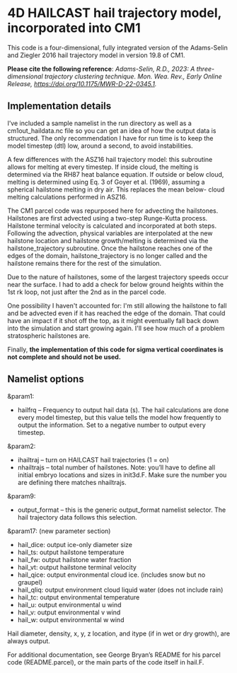# 4D HAILCAST hail trajectory model, incorporated into CM1

This code is a four-dimensional, fully integrated version of the Adams-Selin and Ziegler 2016 hail trajectory model in version 19.8 of CM1.

**Please cite the following reference**: *Adams-Selin, R.D., 2023: A three-dimensional trajectory clustering technique. Mon. Wea. Rev., Early Online Release, https://doi.org/10.1175/MWR-D-22-0345.1.*
 
## Implementation details

I’ve included a sample namelist in the run directory as well as a cm1out_haildata.nc file so you can get an idea of how the output data is structured.  The only recommendation I have for run time is to keep the model timestep (dtl) low, around a second, to avoid instabilities.

A few differences with the ASZ16 hail trajectory model: this subroutine allows for melting at every timestep.  If inside cloud, the melting is
determined via the RH87 heat balance equation. If outside or below cloud, melting is determined using Eq. 3 of Goyer et al. (1969), assuming a  spherical hailstone melting in dry air. This replaces the mean below- cloud melting calculations performed in ASZ16.

The CM1 parcel code was repurposed here for advecting the hailstones. Hailstones are first advected using a two-step Runge-Kutta process. Hailstone terminal velocity is calculated and incorporated at both steps.  Following the advection, physical variables are interpolated at the new hailstone location and hailstone growth/melting is determined via the hailstone_trajectory subroutine.  Once the hailstone reaches one of the edges of the domain, hailstone_trajectory is no longer called and the hailstone remains there for the rest of the simulation.

Due to the nature of hailstones, some of the largest trajectory speeds occur near the surface.  I had to add a check for below ground heights within the 1st rk loop, not just after the 2nd as in the parcel code.

One possibility I haven't accounted for: I'm still allowing the hailstone to fall and be advected even if it has reached the edge of the domain. That could have an impact if it shot off the top, as it might eventually fall back down into the simulation and start growing again.  I'll see how much of a problem stratospheric hailstones are.

Finally, **the implementation of this code for sigma vertical coordinates is not complete and should not be used.**


## Namelist options

&param1:  
* hailfrq – Frequency to output hail data (s). The hail calculations are done every model timestep, but this value tells the model how frequently to output the information.  Set to a negative number to output every timestep.
 
&param2:

* ihailtraj – turn on HAILCAST hail trajectories (1 = on)
* nhailtrajs – total number of hailstones.
   Note:  you’ll have to define all initial embryo locations and sizes in init3d.F.  Make sure the number you are defining there matches nhailtrajs.
 
&param9:
* output_format – this is the generic output_format namelist selector. The hail trajectory data follows this selection.
 
&param17:  (new parameter section)
* hail_dice: output ice-only diameter size
* hail_ts: output hailstone temperature
* hail_fw: output hailstone water fraction
* hail_vt: output hailstone terminal velocity
* hail_qice: output environmental cloud ice. (includes snow but no graupel)
* hail_qliq: output environment cloud liquid water (does not include rain)
* hail_tc: output environmental temperature
* hail_u: output environmental u wind
* hail_v: output environmental v wind
* hail_w: output environmental w wind

 
Hail diameter, density, x, y, z location, and itype (if in wet or dry growth),  are always output.
 
For additional documentation, see George Bryan’s README for his parcel code (README.parcel), or the main parts of the code itself in hail.F.
